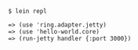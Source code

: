 `$ lein repl`


```
=> (use 'ring.adapter.jetty)
=> (use 'hello-world.core)
=> (run-jetty handler {:port 3000})
```
